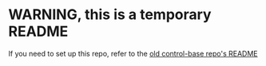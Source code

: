 # WARNING, this is a temporary README

If you need to set up this repo, refer to the [old control-base repo's README](https://github.com/PurdueRM/control-base)